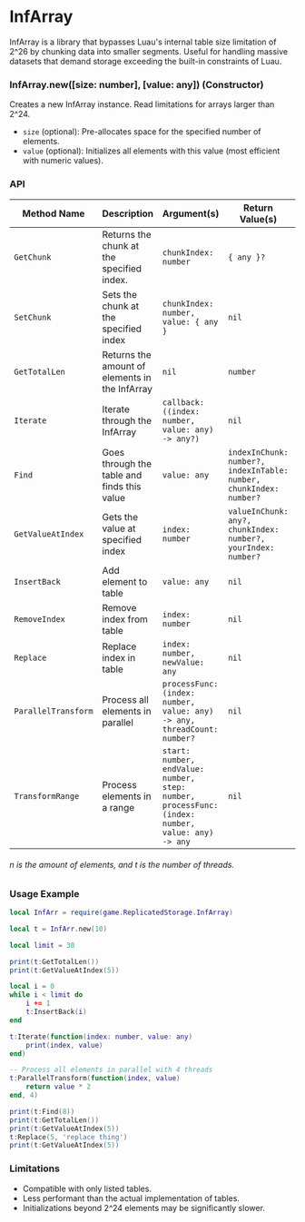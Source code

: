 # InfArray

InfArray is a library that bypasses Luau's internal table size limitation of 2^26 by chunking data into smaller segments.
Useful for handling massive datasets that demand storage exceeding the built-in constraints of Luau.

### InfArray.new([size: number], [value: any]) (Constructor)

Creates a new InfArray instance. Read limitations for arrays larger than 2^24.
* `size` (optional): Pre-allocates space for the specified number of elements.
* `value` (optional): Initializes all elements with this value (most efficient with numeric values).

### API

| Method Name | Description | Argument(s) | Return Value(s) | Time Complexity |
| ----------- | ----------- | ------------- | ---------------- | --------------- |
| `GetChunk` | Returns the chunk at the specified index. | `chunkIndex: number` | `{ any }?` | `O(1)`
| `SetChunk` | Sets the chunk at the specified index | `chunkIndex: number, value: { any }` | `nil` | `O(1)`
| `GetTotalLen` | Returns the amount of elements in the InfArray | `nil` | `number` | `O(1)`
| `Iterate` | Iterate through the InfArray | `callback: ((index: number, value: any) -> any?)` | `nil` | `O(n)`
| `Find` | Goes through the table and finds this value | `value: any` | `indexInChunk: number?, indexInTable: number, chunkIndex: number?` | `O(n)`
| `GetValueAtIndex` | Gets the value at specified index | `index: number` | `valueInChunk: any?, chunkIndex: number?, yourIndex: number?` | `O(1)`
| `InsertBack` | Add element to table | `value: any` | `nil` | `O(1)`
| `RemoveIndex` | Remove index from table | `index: number` | `nil` | `O(1)`
| `Replace` | Replace index in table | `index: number, newValue: any` | `nil` | `O(1)`
| `ParallelTransform` | Process all elements in parallel | `processFunc: (index: number, value: any) -> any, threadCount: number?` | `nil` | `O(n/t)`
| `TransformRange` | Process elements in a range | `start: number, endValue: number, step: number, processFunc: (index: number, value: any) -> any` | `nil` | `O(n)`

###### n is the amount of elements, and t is the number of threads.

### Usage Example
```lua
local InfArr = require(game.ReplicatedStorage.InfArray)

local t = InfArr.new(10)

local limit = 30

print(t:GetTotalLen())
print(t:GetValueAtIndex(5))

local i = 0
while i < limit do
    i += 1
    t:InsertBack(i)
end

t:Iterate(function(index: number, value: any)
    print(index, value)
end)

-- Process all elements in parallel with 4 threads
t:ParallelTransform(function(index, value)
    return value * 2
end, 4)

print(t:Find(8))
print(t:GetTotalLen())
print(t:GetValueAtIndex(5))
t:Replace(5, 'replace thing')
print(t:GetValueAtIndex(5))
```

### Limitations

* Compatible with only listed tables.
* Less performant than the actual implementation of tables.
* Initializations beyond 2^24 elements may be significantly slower.
